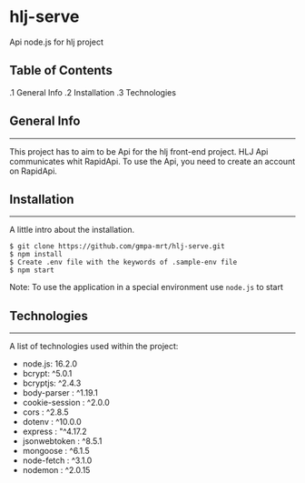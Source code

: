# hlj-serve

Api node.js for hlj project

## Table of Contents

.1 General Info .2 Installation .3 Technologies

## General Info

***
This project has to aim to be Api for the hlj front-end project. HLJ Api communicates whit RapidApi. To use the Api, you
need to create an account on RapidApi.

## Installation

***
A little intro about the installation.

```
$ git clone https://github.com/gmpa-mrt/hlj-serve.git
$ npm install
$ Create .env file with the keywords of .sample-env file
$ npm start
```

Note: To use the application in a special environment use ```node.js``` to start

## Technologies

***
A list of technologies used within the project:
* node.js: 16.2.0
* bcrypt: ^5.0.1
* bcryptjs: ^2.4.3
* body-parser : ^1.19.1
* cookie-session : ^2.0.0
* cors : ^2.8.5
* dotenv : ^10.0.0
* express : "^4.17.2
* jsonwebtoken : ^8.5.1
* mongoose : ^6.1.5
* node-fetch : ^3.1.0
* nodemon : ^2.0.15
